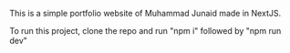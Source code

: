 This is a simple portfolio website of Muhammad Junaid made in NextJS.

To run this project, clone the repo and run "npm i" followed by "npm run dev"
